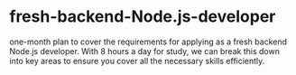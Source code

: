 # fresh-backend-Node.js-developer
one-month plan to cover the requirements for applying as a fresh backend Node.js developer. With 8 hours a day for study, we can break this down into key areas to ensure you cover all the necessary skills efficiently.
